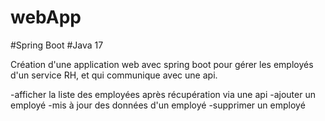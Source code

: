 # webApp
#Spring Boot
#Java 17

Création d'une application web avec spring boot pour   gérer les employés d'un service RH, et  qui communique avec une api.

-afficher la liste des employées après récupération  via une api
-ajouter un employé
-mis à jour des données d'un employé
-supprimer un employé
